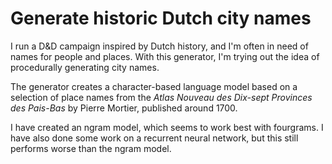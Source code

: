 # Generate historic Dutch city names

I run a D&D campaign inspired by Dutch history, and I'm often in need of names for people and places. With this generator, I'm trying out the idea of procedurally generating city names.

The generator creates a character-based language model based on a selection of place names from the _Atlas Nouveau des Dix-sept Provinces des Pais-Bas_ by Pierre Mortier, published around 1700.

I have created an ngram model, which seems to work best with fourgrams. I have also done some work on a recurrent neural network, but this still performs worse than the ngram model.
